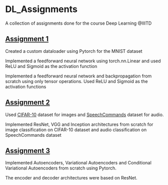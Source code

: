 # DL_Assignments
A collection of assignments done for the course Deep Learning @IIITD

## [Assignment 1](A1)
Created a custom dataloader using Pytorch for the MNIST dataset

Implemented a feedforward neural network using torch.nn.Linear and used ReLU and Sigmoid as the activation function

Implemented a feedforward neural network and backpropagation from scratch using only tensor operations. Used ReLU and Sigmoid as the activation functions

## [Assignment 2](A2)
Used [CIFAR-10](https://www.cs.toronto.edu/~kriz/cifar.html) dataset for images and [SpeechCommands](https://www.tensorflow.org/datasets/catalog/speech_commands) dataset for audio. 

Implemented ResNet, VGG and Inception architectures from scratch for image classification on CIFAR-10 dataset and audio classification on SpeechCommands dataset

## [Assignment 3](A3)
Implemented Autoencoders, Variational Autoencoders and Conditional Variational Autoencoders from scratch using Pytorch. 

The encoder and decoder architectures were based on ResNet.

